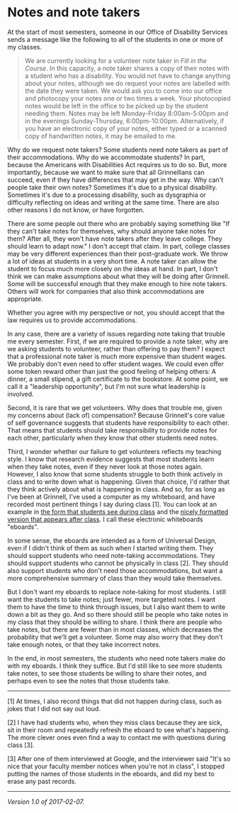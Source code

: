 Notes and note takers
=====================

At the start of most semesters, someone in our Office of Disability Services
sends a message like the following to all of the students in one or more of
my classes.

> We are currently looking for a volunteer note taker in _Fill in the Course_.  In this capacity, a note taker shares a copy of their notes with a student who has a disability. You would not have to change anything about your notes, although we do request your notes are labelled with the date they were taken.  We would ask you to come into our office and photocopy your notes one or two times a week.  Your photocopied notes would be left in the office to be picked up by the student needing them.  Notes may be left Monday-Friday 8:00am-5:00pm and in the evenings Sunday-Thursday, 6:00pm-10:00pm.  Alternatively, if you have an electronic copy of your notes, either typed or a scanned copy of handwritten notes, it may be emailed to me.
 
Why do we request note takers?  Some students need note takers as part
of their accommodations.  Why do we accommodate students?  In part,
because the Americans with Disabilities Act requires us to do so.  But,
more importantly, because we want to make sure that all Grinnellians can
succeed, even if they have differences that may get in the way.  Why can't
people take their own notes?  Sometimes it's due to a physical disability.
Sometimes it's due to a processing disability, such as dysgraphia or
difficulty reflecting on ideas and writing at the same time.  There are
also other reasons I do not know, or have forgotten.

There are some people out there who are probably saying something like
"If they can't take notes for themselves, why should anyone take notes
for them?  After all, they won't have note takers after they leave
college.  They should learn to adapt now."  I don't accept that claim.
In part, college classes may be very different experiences than their
post-graduate work.  We throw a lot of ideas at students in a very short
time.  A note taker can allow the student to focus much more closely
on the ideas at hand.  In part, I don't think we can make assumptions
about what they will be doing after Grinnell.  Some will be successful
enough that they make enough to hire note takers.  Others will work for
companies that also think accommodations are appropriate.

Whether you agree with my perspective or not, you should accept that the law
requires us to provide accommodations.

In any case, there are a variety of issues regarding note taking that
trouble me every semester.  First, if we are required to provide a note
taker, why are we asking students to volunteer, rather than offering to
pay them?  I expect that a professional note taker is much more expensive
than student wages.  We probably don't even need to offer student wages.
We could even offer some token reward other than just the good feeling
of helping others: A dinner, a small stipend, a gift certificate to
the bookstore.  At some point, we call it a "leadership opportunity",
but I'm not sure what leadership is involved.

Second, it is rare that we get volunteers.  Why does that trouble me,
given my concerns about (lack of) compensation?  Because Grinnell's core
value of self governance suggests that students have responsibility to
each other.  That means that students should take responsibility to
provide notes for each other, particularly when they know that other
students need notes.

Third, I wonder whether our failure to get volunteers reflects my teaching
style.  I know that research evidence suggests that most students learn
when they take notes, even if they never look at those notes again.
However, I also know that some students struggle to both think actively
in class and to write down what is happening.  Given that choice,
I'd rather that they think actively about what is happening in class.
And so, for as long as I've been at Grinnell, I've used a computer as my
whiteboard, and have recorded most pertinent things I say during class
[1].  You can look at an example in [the form that students see during
class](http://www.cs.grinnell.edu/~rebelsky/Courses/CSC151/2017S/eboards/eboard.10.md)
and the [nicely formatted version that appears after
class](http://www.cs.grinnell.edu/~rebelsky/Courses/CSC151/2017S/eboards/eboard.10.html). I call these electronic whiteboards "eboards".

In some sense, the eboards are intended as a form of Universal Design,
even if I didn't think of them as such when I started writing them.  They
should support students who need note-taking accommodations.  They should
support students who cannot be physically in class [2].  They should
also support students who don't need those accommodations, but want a
more comprehensive summary of class than they would take themselves.

But I don't want my eboards to replace note-taking for most students.
I still want the students to take notes; just fewer, more targeted notes.
I want them to have the time to think through issues, but I also want
them to write down a bit as they go.  And so there should still be
people who take notes in my class that they should be willing to share.
I think there are people who take notes, but there are fewer than in
most classes, which decreases the probability that we'll get a volunteer.
Some may also worry that they don't take enough notes, or that they take
incorrect notes.

In the end, in most semesters, the students who need note takers make
do with my eboards.  I think they suffice.  But I'd still like to see
more students take notes, to see those students be willing to share 
their notes, and perhaps even to see the notes that those students take.

---

[1] At times, I also record things that did not happen during class, such
as jokes that I did not say out loud.

[2] I have had students who, when they miss class because they are sick,
sit in their room and repeatedly refresh the eboard to see what's happening.
The more clever ones even find a way to contact me with questions during
class [3].

[3] After one of them interviewed at Google, and the interviewer said
"It's so nice that your faculty member notices when you're not in class",
I stopped putting the names of those students in the eboards, and did
my best to erase any past records.

---

*Version 1.0 of 2017-02-07.*
